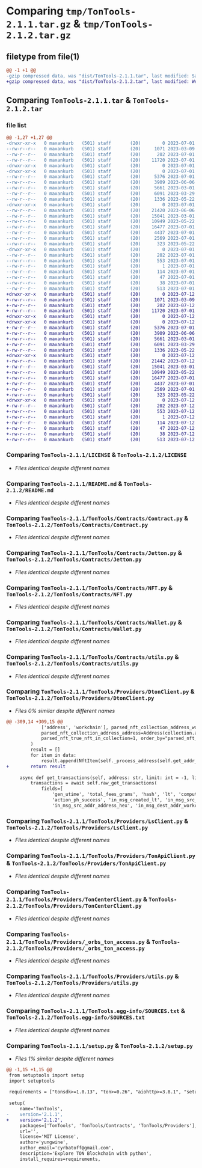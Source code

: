 # Comparing `tmp/TonTools-2.1.1.tar.gz` & `tmp/TonTools-2.1.2.tar.gz`

## filetype from file(1)

```diff
@@ -1 +1 @@
-gzip compressed data, was "dist/TonTools-2.1.1.tar", last modified: Sat Jul  1 13:19:37 2023, max compression
+gzip compressed data, was "dist/TonTools-2.1.2.tar", last modified: Wed Jul 12 18:15:16 2023, max compression
```

## Comparing `TonTools-2.1.1.tar` & `TonTools-2.1.2.tar`

### file list

```diff
@@ -1,27 +1,27 @@
-drwxr-xr-x   0 maxankurb   (501) staff       (20)        0 2023-07-01 13:19:37.806505 TonTools-2.1.1/
--rw-r--r--   0 maxankurb   (501) staff       (20)     1071 2023-03-09 07:49:38.000000 TonTools-2.1.1/LICENSE
--rw-r--r--   0 maxankurb   (501) staff       (20)      202 2023-07-01 13:19:37.806196 TonTools-2.1.1/PKG-INFO
--rw-r--r--   0 maxankurb   (501) staff       (20)    11720 2023-07-01 13:13:19.000000 TonTools-2.1.1/README.md
-drwxr-xr-x   0 maxankurb   (501) staff       (20)        0 2023-07-01 13:19:37.797068 TonTools-2.1.1/TonTools/
-drwxr-xr-x   0 maxankurb   (501) staff       (20)        0 2023-07-01 13:19:37.801349 TonTools-2.1.1/TonTools/Contracts/
--rw-r--r--   0 maxankurb   (501) staff       (20)     5376 2023-07-01 13:03:20.000000 TonTools-2.1.1/TonTools/Contracts/Contract.py
--rw-r--r--   0 maxankurb   (501) staff       (20)     3909 2023-06-06 11:47:34.000000 TonTools-2.1.1/TonTools/Contracts/Jetton.py
--rw-r--r--   0 maxankurb   (501) staff       (20)     5661 2023-03-01 07:15:23.000000 TonTools-2.1.1/TonTools/Contracts/NFT.py
--rw-r--r--   0 maxankurb   (501) staff       (20)     6091 2023-03-29 17:48:14.000000 TonTools-2.1.1/TonTools/Contracts/Wallet.py
--rw-r--r--   0 maxankurb   (501) staff       (20)     1336 2023-05-22 11:16:39.000000 TonTools-2.1.1/TonTools/Contracts/utils.py
-drwxr-xr-x   0 maxankurb   (501) staff       (20)        0 2023-07-01 13:19:37.805796 TonTools-2.1.1/TonTools/Providers/
--rw-r--r--   0 maxankurb   (501) staff       (20)    21420 2023-06-06 11:47:34.000000 TonTools-2.1.1/TonTools/Providers/DtonClient.py
--rw-r--r--   0 maxankurb   (501) staff       (20)    15041 2023-03-01 08:22:28.000000 TonTools-2.1.1/TonTools/Providers/LsClient.py
--rw-r--r--   0 maxankurb   (501) staff       (20)    10949 2023-05-22 11:16:39.000000 TonTools-2.1.1/TonTools/Providers/TonApiClient.py
--rw-r--r--   0 maxankurb   (501) staff       (20)    16477 2023-07-01 13:07:06.000000 TonTools-2.1.1/TonTools/Providers/TonCenterClient.py
--rw-r--r--   0 maxankurb   (501) staff       (20)     4437 2023-07-01 12:59:15.000000 TonTools-2.1.1/TonTools/Providers/_orbs_ton_access.py
--rw-r--r--   0 maxankurb   (501) staff       (20)     2569 2023-07-01 12:46:44.000000 TonTools-2.1.1/TonTools/Providers/utils.py
--rw-r--r--   0 maxankurb   (501) staff       (20)      323 2023-05-22 11:16:39.000000 TonTools-2.1.1/TonTools/__init__.py
-drwxr-xr-x   0 maxankurb   (501) staff       (20)        0 2023-07-01 13:19:37.799027 TonTools-2.1.1/TonTools.egg-info/
--rw-r--r--   0 maxankurb   (501) staff       (20)      202 2023-07-01 13:19:37.000000 TonTools-2.1.1/TonTools.egg-info/PKG-INFO
--rw-r--r--   0 maxankurb   (501) staff       (20)      553 2023-07-01 13:19:37.000000 TonTools-2.1.1/TonTools.egg-info/SOURCES.txt
--rw-r--r--   0 maxankurb   (501) staff       (20)        1 2023-07-01 13:19:37.000000 TonTools-2.1.1/TonTools.egg-info/dependency_links.txt
--rw-r--r--   0 maxankurb   (501) staff       (20)      114 2023-07-01 13:19:37.000000 TonTools-2.1.1/TonTools.egg-info/requires.txt
--rw-r--r--   0 maxankurb   (501) staff       (20)       47 2023-07-01 13:19:37.000000 TonTools-2.1.1/TonTools.egg-info/top_level.txt
--rw-r--r--   0 maxankurb   (501) staff       (20)       38 2023-07-01 13:19:37.806592 TonTools-2.1.1/setup.cfg
--rw-r--r--   0 maxankurb   (501) staff       (20)      513 2023-07-01 13:17:10.000000 TonTools-2.1.1/setup.py
+drwxr-xr-x   0 maxankurb   (501) staff       (20)        0 2023-07-12 18:15:16.801103 TonTools-2.1.2/
+-rw-r--r--   0 maxankurb   (501) staff       (20)     1071 2023-03-09 07:49:38.000000 TonTools-2.1.2/LICENSE
+-rw-r--r--   0 maxankurb   (501) staff       (20)      202 2023-07-12 18:15:16.782609 TonTools-2.1.2/PKG-INFO
+-rw-r--r--   0 maxankurb   (501) staff       (20)    11720 2023-07-01 13:13:19.000000 TonTools-2.1.2/README.md
+drwxr-xr-x   0 maxankurb   (501) staff       (20)        0 2023-07-12 18:15:12.620212 TonTools-2.1.2/TonTools/
+drwxr-xr-x   0 maxankurb   (501) staff       (20)        0 2023-07-12 18:15:16.694485 TonTools-2.1.2/TonTools/Contracts/
+-rw-r--r--   0 maxankurb   (501) staff       (20)     5376 2023-07-01 13:03:20.000000 TonTools-2.1.2/TonTools/Contracts/Contract.py
+-rw-r--r--   0 maxankurb   (501) staff       (20)     3909 2023-06-06 11:47:34.000000 TonTools-2.1.2/TonTools/Contracts/Jetton.py
+-rw-r--r--   0 maxankurb   (501) staff       (20)     5661 2023-03-01 07:15:23.000000 TonTools-2.1.2/TonTools/Contracts/NFT.py
+-rw-r--r--   0 maxankurb   (501) staff       (20)     6091 2023-03-29 17:48:14.000000 TonTools-2.1.2/TonTools/Contracts/Wallet.py
+-rw-r--r--   0 maxankurb   (501) staff       (20)     1336 2023-05-22 11:16:39.000000 TonTools-2.1.2/TonTools/Contracts/utils.py
+drwxr-xr-x   0 maxankurb   (501) staff       (20)        0 2023-07-12 18:15:16.763034 TonTools-2.1.2/TonTools/Providers/
+-rw-r--r--   0 maxankurb   (501) staff       (20)    21442 2023-07-12 18:14:06.000000 TonTools-2.1.2/TonTools/Providers/DtonClient.py
+-rw-r--r--   0 maxankurb   (501) staff       (20)    15041 2023-03-01 08:22:28.000000 TonTools-2.1.2/TonTools/Providers/LsClient.py
+-rw-r--r--   0 maxankurb   (501) staff       (20)    10949 2023-05-22 11:16:39.000000 TonTools-2.1.2/TonTools/Providers/TonApiClient.py
+-rw-r--r--   0 maxankurb   (501) staff       (20)    16477 2023-07-01 13:07:06.000000 TonTools-2.1.2/TonTools/Providers/TonCenterClient.py
+-rw-r--r--   0 maxankurb   (501) staff       (20)     4437 2023-07-01 12:59:15.000000 TonTools-2.1.2/TonTools/Providers/_orbs_ton_access.py
+-rw-r--r--   0 maxankurb   (501) staff       (20)     2569 2023-07-01 12:46:44.000000 TonTools-2.1.2/TonTools/Providers/utils.py
+-rw-r--r--   0 maxankurb   (501) staff       (20)      323 2023-05-22 11:16:39.000000 TonTools-2.1.2/TonTools/__init__.py
+drwxr-xr-x   0 maxankurb   (501) staff       (20)        0 2023-07-12 18:15:16.675881 TonTools-2.1.2/TonTools.egg-info/
+-rw-r--r--   0 maxankurb   (501) staff       (20)      202 2023-07-12 18:15:12.000000 TonTools-2.1.2/TonTools.egg-info/PKG-INFO
+-rw-r--r--   0 maxankurb   (501) staff       (20)      553 2023-07-12 18:15:12.000000 TonTools-2.1.2/TonTools.egg-info/SOURCES.txt
+-rw-r--r--   0 maxankurb   (501) staff       (20)        1 2023-07-12 18:15:12.000000 TonTools-2.1.2/TonTools.egg-info/dependency_links.txt
+-rw-r--r--   0 maxankurb   (501) staff       (20)      114 2023-07-12 18:15:12.000000 TonTools-2.1.2/TonTools.egg-info/requires.txt
+-rw-r--r--   0 maxankurb   (501) staff       (20)       47 2023-07-12 18:15:12.000000 TonTools-2.1.2/TonTools.egg-info/top_level.txt
+-rw-r--r--   0 maxankurb   (501) staff       (20)       38 2023-07-12 18:15:16.808286 TonTools-2.1.2/setup.cfg
+-rw-r--r--   0 maxankurb   (501) staff       (20)      513 2023-07-12 18:14:30.000000 TonTools-2.1.2/setup.py
```

### Comparing `TonTools-2.1.1/LICENSE` & `TonTools-2.1.2/LICENSE`

 * *Files identical despite different names*

### Comparing `TonTools-2.1.1/README.md` & `TonTools-2.1.2/README.md`

 * *Files identical despite different names*

### Comparing `TonTools-2.1.1/TonTools/Contracts/Contract.py` & `TonTools-2.1.2/TonTools/Contracts/Contract.py`

 * *Files identical despite different names*

### Comparing `TonTools-2.1.1/TonTools/Contracts/Jetton.py` & `TonTools-2.1.2/TonTools/Contracts/Jetton.py`

 * *Files identical despite different names*

### Comparing `TonTools-2.1.1/TonTools/Contracts/NFT.py` & `TonTools-2.1.2/TonTools/Contracts/NFT.py`

 * *Files identical despite different names*

### Comparing `TonTools-2.1.1/TonTools/Contracts/Wallet.py` & `TonTools-2.1.2/TonTools/Contracts/Wallet.py`

 * *Files identical despite different names*

### Comparing `TonTools-2.1.1/TonTools/Contracts/utils.py` & `TonTools-2.1.2/TonTools/Contracts/utils.py`

 * *Files identical despite different names*

### Comparing `TonTools-2.1.1/TonTools/Providers/DtonClient.py` & `TonTools-2.1.2/TonTools/Providers/DtonClient.py`

 * *Files 0% similar despite different names*

```diff
@@ -309,14 +309,15 @@
             ['address', 'workchain'], parsed_nft_collection_address_workchain=Address(collection.address).wc,
             parsed_nft_collection_address_address=Address(collection.address).hash_part.hex().upper(),
             parsed_nft_true_nft_in_collection=1, order_by="parsed_nft_index"
         )
         result = []
         for item in data:
             result.append(NftItem(self._process_address(self.get_addr_from_wc_hex(item['workchain'], item['address'])), self))
+        return result
 
     async def get_transactions(self, address: str, limit: int = -1, limit_per_one_request: int = 150):
         transactions = await self.raw_get_transactions(
             fields=[
                 'gen_utime', 'total_fees_grams', 'hash', 'lt', 'compute_ph_success',
                 'action_ph_success', 'in_msg_created_lt', 'in_msg_src_addr_workchain_id',
                 'in_msg_src_addr_address_hex', 'in_msg_dest_addr_workchain_id', 'in_msg_dest_addr_address_hex',
```

### Comparing `TonTools-2.1.1/TonTools/Providers/LsClient.py` & `TonTools-2.1.2/TonTools/Providers/LsClient.py`

 * *Files identical despite different names*

### Comparing `TonTools-2.1.1/TonTools/Providers/TonApiClient.py` & `TonTools-2.1.2/TonTools/Providers/TonApiClient.py`

 * *Files identical despite different names*

### Comparing `TonTools-2.1.1/TonTools/Providers/TonCenterClient.py` & `TonTools-2.1.2/TonTools/Providers/TonCenterClient.py`

 * *Files identical despite different names*

### Comparing `TonTools-2.1.1/TonTools/Providers/_orbs_ton_access.py` & `TonTools-2.1.2/TonTools/Providers/_orbs_ton_access.py`

 * *Files identical despite different names*

### Comparing `TonTools-2.1.1/TonTools/Providers/utils.py` & `TonTools-2.1.2/TonTools/Providers/utils.py`

 * *Files identical despite different names*

### Comparing `TonTools-2.1.1/TonTools.egg-info/SOURCES.txt` & `TonTools-2.1.2/TonTools.egg-info/SOURCES.txt`

 * *Files identical despite different names*

### Comparing `TonTools-2.1.1/setup.py` & `TonTools-2.1.2/setup.py`

 * *Files 1% similar despite different names*

```diff
@@ -1,15 +1,15 @@
 from setuptools import setup
 import setuptools
 
 requirements = ["tonsdk>=1.0.13", "ton>=0.26", "aiohttp>=3.8.1", "setuptools>=65.3.0", "requests>=2.28.1", "pytonlib>=0.0.46", "graphql-query==1.0.3"]
 
 setup(
     name='TonTools',
-    version='2.1.1',
+    version='2.1.2',
     packages=['TonTools', 'TonTools/Contracts', 'TonTools/Providers'],
     url='',
     license='MIT License',
     author='yungwine',
     author_email='cyrbatoff@gmail.com',
     description='Explore TON Blockchain with python',
     install_requires=requirements,
```

